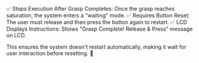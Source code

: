 ✅ Stops Execution After Grasp Completes: Once the grasp reaches saturation, the system enters a "waiting" mode.
✅ Requires Button Reset: The user must release and then press the button again to restart.
✅ LCD Displays Instructions: Shows "Grasp Complete! Release & Press" message on LCD.

This ensures the system doesn't restart automatically, making it wait for user interaction before resetting. 🚀
